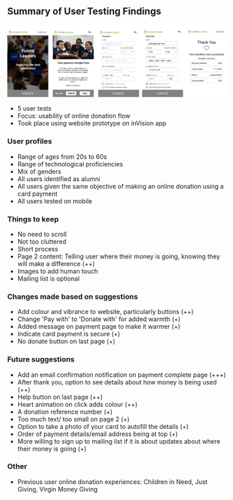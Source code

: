 ## Summary of User Testing Findings

![Prototype used on test](./images/initial-prototype.png)

- 5 user tests
- Focus: usability of online donation flow
- Took place using website prototype on inVision app

### User profiles
- Range of ages from 20s to 60s
- Range of technological proficiencies
- Mix of genders
- All users identified as alumni
- All users given the same objective of making an online donation using a card payment
- All users tested on mobile

### Things to keep
- No need to scroll
- Not too cluttered
- Short process
- Page 2 content: Telling user where their money is going, knowing they will make a difference (++)
- Images to add human touch
- Mailing list is optional

### Changes made based on suggestions
- Add colour and vibrance to website, particularly buttons (++)
- Change 'Pay with' to 'Donate with' for added warmth (+)
- Added message on payment page to make it warmer (+)
- Indicate card payment is secure (+)
- No donate button on last page (+)

### Future suggestions
- Add an email confirmation notification on payment complete page (+++)
- After thank you, option to see details about how money is being used (++)
- Help button on last page (++)
- Heart animation on click adds colour (++)
- A donation reference number (+)
- Too much text/ too small on page 2 (+)
- Option to take a photo of your card to autofill the details (+)
- Order of payment details/email address being at top (+)
- More willing to sign up to mailing list if it is about updates about where their money is going (+)

### Other
- Previous user online donation experiences: Children in Need, Just Giving, Virgin Money Giving
